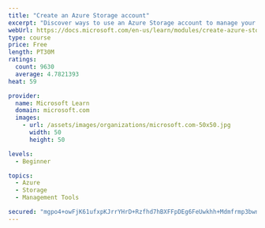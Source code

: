 ```yaml
---
title: "Create an Azure Storage account"
excerpt: "Discover ways to use an Azure Storage account to manage your data for billing, access, and storage location of your blobs, files, queues, and tables."
webUrl: https://docs.microsoft.com/en-us/learn/modules/create-azure-storage-account/
type: course
price: Free
length: PT30M
ratings:
  count: 9630
  average: 4.7821393
heat: 59

provider:
  name: Microsoft Learn
  domain: microsoft.com
  images:
    - url: /assets/images/organizations/microsoft.com-50x50.jpg
      width: 50
      height: 50

levels:
  - Beginner

topics:
  - Azure
  - Storage
  - Management Tools

secured: "mgpo4+owFjK61ufxpKJrrYHrD+Rzfhd7hBXFFpDEg6FeUwkhh+Mdmfrmp3bwnizn/3DUwkWX3+wc9AsvoXNxKaUbbYERmIIXaxQEG3DwRYYeoPvyvC2Q0JSc1XHSrjWfmidkDTEjF3pv03r9qi/A4AjhkVfDu4q6TdTgk6OXTmAWT0qyoWMAQcuGZ8Bg0ZpCZH+n+fQoMvN+z92PmUFmDZaX+w7Gcq+B7myiOW+o+jH6daYsj5WijoESvOUHxOtb6V9lLqGDua9PydvNRWAShLe1Cs+Px9tF8xpKKR8tW1PSUOtjiMeB2BgAr2hqHwh2IdsCAuTXdGOlzDricmlZzNV8ixGM+XEYJgZODEedwg6mPLaLg53k1tDYcrG+IWMtgLVz7nDci6H+g27eX9bLNzbzl408sBR4cRpUSNHha3o=;HbAjUIBS00CFvmwf5DmTiQ=="
---
```


